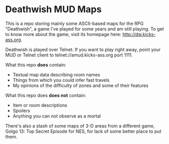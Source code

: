 # Deathwish MUD Maps
This is a repo storing mainly some ASCII-based maps for the RPG "Deathwish", a game I've played for some years and am still playing. To get to know more about the game, visit its homepage here: http://dw.kicks-ass.org.

Deathwish is played over Telnet. If you want to play right away, point your MUD or Telnet client to telnet://amud.kicks-ass.org port 1111.

What this repo **does** contain:
* Textual map data describing room names
* Things from which you could infer fast travels
* My opinions of the difficulty of zones and some of their features

What this repo does **does not** contain:
* Item or room descriptions
* Spoilers
* Anything you can not observe as a mortal

There's also a stash of some maps of 3-D areas from a different game, Golgo 13: Top Secret Episode for NES, for lack of some better place to put them.

